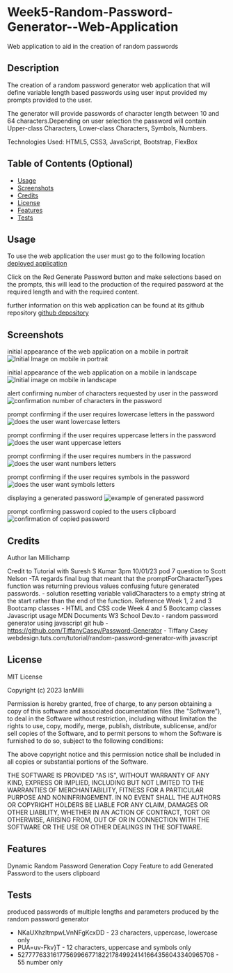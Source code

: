 # Week5-Random-Password-Generator--Web-Application
Web application to aid in the creation of random passwords

## Description 

The creation of a random password generator web application that will define variable length based passwords using user input
provided my prompts provided to the user. 

The generator will provide passwords of character length between 10 and 64 characters.Depending on user selection the password will contain Upper-class Characters, Lower-class Characters, Symbols, Numbers.  

Technologies Used: HTML5, CSS3, JavaScript, Bootstrap, FlexBox


## Table of Contents (Optional)


* [Usage](#usage)
* [Screenshots](#screenshots)
* [Credits](#credits)
* [License](#license)
* [Features](#features)
* [Tests](#tests)



## Usage 

To use the web application the user must go to the following location [deployed application](https://ianmilli.github.io/Week5-Random-Password-Generator--Web-Application/) 

Click on the Red Generate Password button and make selections based on the prompts, this will lead to the production of the required password at the required length and with the required content.

further information on this web application can be found at its github repository [github depository](https://github.com/IanMilli/Week5-Random-Password-Generator--Web-Application)

## Screenshots

initial appearance of the web application on a mobile in portrait <img src="..\assets\images\readme Screenshots\initial view in portrait on mobile screen.jpg" alt="Initial Image on mobile in portrait" />

initial appearance of the web application on a mobile in landscape <img src="..\assets\images\readme Screenshots\initial view in landscape on mobile screen (1).jpg" alt="Initial image on mobile in landscape">

alert confirming number of characters requested by user in the password <img src="..\assets\images\readme Screenshots\alert confirming number of characters of the password.jpg" alt="confirmation number of characters in the password">

prompt confirming if the user requires lowercase letters in the password <img src="..\assets\images\readme Screenshots\prompt for user if require lowercase letters.jpg" alt="does the user want lowercase letters">

prompt confirming if the user requires uppercase letters in the password <img src="..\assets\images\readme Screenshots\prompt for if user requires uppercase letters.jpg" alt="does the user want uppercase letters">

prompt confirming if the user requires numbers in the password <img src="..\assets\images\readme Screenshots\prompt for if user requires numbers.jpg" alt="does the user want numbers letters">

prompt confirming if the user requires symbols in the password <img src="..\assets\images\readme Screenshots\prompt for if user requires special symbols.jpg" alt="does the user want symbols letters">

displaying a generated password <img src="..\assets\images\readme Screenshots\displaying generated password.jpg" alt="example of generated password">

prompt confirming password copied to the users clipboard <img src="..\assets\images\readme Screenshots\prompt showing password has been added to clipboard.jpg" alt="confirmation of copied password">

## Credits

Author Ian Millichamp

Credit to
Tutorial with Suresh S Kumar 3pm 10/01/23
pod 7 question to Scott Nelson -TA regards final bug that meant that the promptForCharacterTypes function was returning previous values confusing future generated passwords. - solution resetting variable validCharacters to a empty string at the start rather than the end of the function.
Reference 
Week 1, 2 and 3  Bootcamp classes - HTML and CSS code
Week 4 and 5 Bootcamp classes Javascript usage
MDN Documents
W3 School
Dev.to - random password generator using javascript
git hub - https://github.com/TiffanyCasey/Password-Generator - Tiffany Casey
webdesign.tuts.com/tutorial/random-password-generator-with javascript


## License

MIT License

Copyright (c) 2023 IanMilli

Permission is hereby granted, free of charge, to any person obtaining a copy
of this software and associated documentation files (the "Software"), to deal
in the Software without restriction, including without limitation the rights
to use, copy, modify, merge, publish, distribute, sublicense, and/or sell
copies of the Software, and to permit persons to whom the Software is
furnished to do so, subject to the following conditions:

The above copyright notice and this permission notice shall be included in all
copies or substantial portions of the Software.

THE SOFTWARE IS PROVIDED "AS IS", WITHOUT WARRANTY OF ANY KIND, EXPRESS OR
IMPLIED, INCLUDING BUT NOT LIMITED TO THE WARRANTIES OF MERCHANTABILITY,
FITNESS FOR A PARTICULAR PURPOSE AND NONINFRINGEMENT. IN NO EVENT SHALL THE
AUTHORS OR COPYRIGHT HOLDERS BE LIABLE FOR ANY CLAIM, DAMAGES OR OTHER
LIABILITY, WHETHER IN AN ACTION OF CONTRACT, TORT OR OTHERWISE, ARISING FROM,
OUT OF OR IN CONNECTION WITH THE SOFTWARE OR THE USE OR OTHER DEALINGS IN THE
SOFTWARE.



## Features

Dynamic Random Password Generation
Copy Feature to add Generated Password to the users clipboard

## Tests

produced passwords of multiple lengths and parameters produced by the random password generator
- NKaUXhzltmpwLVnNFgKcxDD - 23 characters, uppercase, lowercase only
- PUA=uv-Fkv}T - 12 characters, uppercase and symbols only
- 5277776331617756996677182217849924141664356043340965708 - 55 number only
